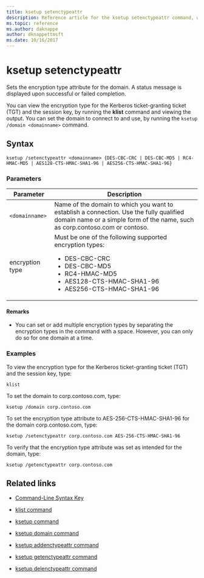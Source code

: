 ```yaml
---
title: ksetup setenctypeattr
description: Reference article for the ksetup setenctypeattr command, which sets the encryption type attribute for the domain.
ms.topic: reference
ms.author: daknappe
author: dknappettmsft
ms.date: 10/16/2017
---
```


# ksetup setenctypeattr

Sets the encryption type attribute for the domain. A status message is displayed upon successful or failed completion.

You can view the encryption type for the Kerberos ticket-granting ticket (TGT) and the session key, by running the **klist** command and viewing the output. You can set the domain to connect to and use, by running the `ksetup /domain <domainname>` command.

## Syntax

```
ksetup /setenctypeattr <domainname> {DES-CBC-CRC | DES-CBC-MD5 | RC4-HMAC-MD5 | AES128-CTS-HMAC-SHA1-96 | AES256-CTS-HMAC-SHA1-96}
```

### Parameters

| Parameter | Description |
| --------- | ----------- |
| `<domainname>` | Name of the domain to which you want to establish a connection. Use the fully qualified domain name or a simple form of the name, such as corp.contoso.com or contoso. |
| encryption type | Must be one of the following supported encryption types:<ul><li>DES-CBC-CRC</li><li>DES-CBC-MD5</li><li>RC4-HMAC-MD5</li><li>AES128-CTS-HMAC-SHA1-96</li><li>AES256-CTS-HMAC-SHA1-96</li></ul> |

#### Remarks

- You can set or add multiple encryption types by separating the encryption types in the command with a space. However, you can only do so for one domain at a time.

### Examples

To view the encryption type for the Kerberos ticket-granting ticket (TGT) and the session key, type:

```
klist
```

To set the domain to corp.contoso.com, type:

```
ksetup /domain corp.contoso.com
```

To set the encryption type attribute to AES-256-CTS-HMAC-SHA1-96 for the domain corp.contoso.com, type:

```
ksetup /setenctypeattr corp.contoso.com AES-256-CTS-HMAC-SHA1-96
```

To verify that the encryption type attribute was set as intended for the domain, type:

```
ksetup /getenctypeattr corp.contoso.com
```

## Related links

- [Command-Line Syntax Key](command-line-syntax-key.md)

- [klist command](klist.md)

- [ksetup command](ksetup.md)

- [ksetup domain command](ksetup-domain.md)

- [ksetup addenctypeattr command](ksetup-addenctypeattr.md)

- [ksetup getenctypeattr command](ksetup-getenctypeattr.md)

- [ksetup delenctypeattr command](ksetup-delenctypeattr.md)
